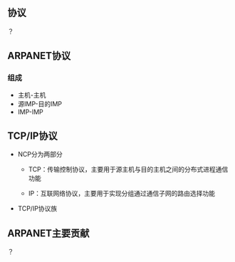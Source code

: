 ## 协议

？

## ARPANET协议

### 组成

- 主机-主机
- 源IMP-目的IMP
- IMP-IMP

## TCP/IP协议

- NCP分为两部分

  - TCP：传输控制协议，主要用于源主机与目的主机之间的分布式进程通信功能

  - IP：互联网络协议，主要用于实现分组通过通信子网的路由选择功能

- TCP/IP协议族

## ARPANET主要贡献

？

